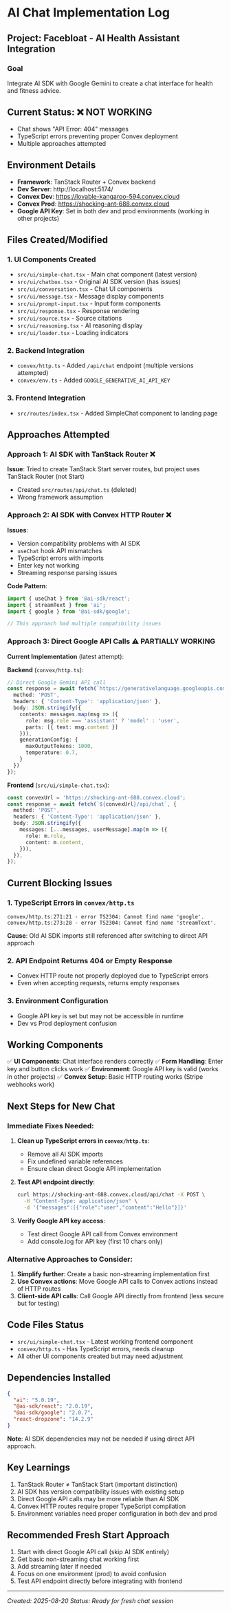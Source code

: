# AI Chat Implementation Log

## Project: Facebloat - AI Health Assistant Integration

### Goal
Integrate AI SDK with Google Gemini to create a chat interface for health and fitness advice.

## Current Status: ❌ NOT WORKING
- Chat shows "API Error: 404" messages
- TypeScript errors preventing proper Convex deployment
- Multiple approaches attempted

## Environment Details
- **Framework**: TanStack Router + Convex backend
- **Dev Server**: http://localhost:5174/
- **Convex Dev**: https://lovable-kangaroo-594.convex.cloud
- **Convex Prod**: https://shocking-ant-688.convex.cloud
- **Google API Key**: Set in both dev and prod environments (working in other projects)

## Files Created/Modified

### 1. UI Components Created
- `src/ui/simple-chat.tsx` - Main chat component (latest version)
- `src/ui/chatbox.tsx` - Original AI SDK version (has issues)
- `src/ui/conversation.tsx` - Chat UI components
- `src/ui/message.tsx` - Message display components
- `src/ui/prompt-input.tsx` - Input form components
- `src/ui/response.tsx` - Response rendering
- `src/ui/source.tsx` - Source citations
- `src/ui/reasoning.tsx` - AI reasoning display
- `src/ui/loader.tsx` - Loading indicators

### 2. Backend Integration
- `convex/http.ts` - Added `/api/chat` endpoint (multiple versions attempted)
- `convex/env.ts` - Added `GOOGLE_GENERATIVE_AI_API_KEY`

### 3. Frontend Integration
- `src/routes/index.tsx` - Added SimpleChat component to landing page

## Approaches Attempted

### Approach 1: AI SDK with TanStack Router ❌
**Issue**: Tried to create TanStack Start server routes, but project uses TanStack Router (not Start)
- Created `src/routes/api/chat.ts` (deleted)
- Wrong framework assumption

### Approach 2: AI SDK with Convex HTTP Router ❌
**Issues**: 
- Version compatibility problems with AI SDK
- `useChat` hook API mismatches
- TypeScript errors with imports
- Enter key not working
- Streaming response parsing issues

**Code Pattern**:
```typescript
import { useChat } from '@ai-sdk/react';
import { streamText } from 'ai';
import { google } from '@ai-sdk/google';

// This approach had multiple compatibility issues
```

### Approach 3: Direct Google API Calls ⚠️ PARTIALLY WORKING
**Current Implementation** (latest attempt):

**Backend** (`convex/http.ts`):
```typescript
// Direct Google Gemini API call
const response = await fetch(`https://generativelanguage.googleapis.com/v1beta/models/gemini-1.5-flash:generateContent?key=${GOOGLE_GENERATIVE_AI_API_KEY}`, {
  method: 'POST',
  headers: { 'Content-Type': 'application/json' },
  body: JSON.stringify({
    contents: messages.map(msg => ({
      role: msg.role === 'assistant' ? 'model' : 'user',
      parts: [{ text: msg.content }]
    })),
    generationConfig: {
      maxOutputTokens: 1000,
      temperature: 0.7,
    }
  })
});
```

**Frontend** (`src/ui/simple-chat.tsx`):
```typescript
const convexUrl = 'https://shocking-ant-688.convex.cloud';
const response = await fetch(`${convexUrl}/api/chat`, {
  method: 'POST',
  headers: { 'Content-Type': 'application/json' },
  body: JSON.stringify({
    messages: [...messages, userMessage].map(m => ({
      role: m.role,
      content: m.content,
    })),
  }),
});
```

## Current Blocking Issues

### 1. TypeScript Errors in `convex/http.ts`
```
convex/http.ts:271:21 - error TS2304: Cannot find name 'google'.
convex/http.ts:273:28 - error TS2304: Cannot find name 'streamText'.
```
**Cause**: Old AI SDK imports still referenced after switching to direct API approach

### 2. API Endpoint Returns 404 or Empty Response
- Convex HTTP route not properly deployed due to TypeScript errors
- Even when accepting requests, returns empty responses

### 3. Environment Configuration
- Google API key is set but may not be accessible in runtime
- Dev vs Prod deployment confusion

## Working Components
✅ **UI Components**: Chat interface renders correctly
✅ **Form Handling**: Enter key and button clicks work
✅ **Environment**: Google API key is valid (works in other projects)
✅ **Convex Setup**: Basic HTTP routing works (Stripe webhooks work)

## Next Steps for New Chat

### Immediate Fixes Needed:
1. **Clean up TypeScript errors in `convex/http.ts`**:
   - Remove all AI SDK imports
   - Fix undefined variable references
   - Ensure clean direct Google API implementation

2. **Test API endpoint directly**:
   ```bash
   curl https://shocking-ant-688.convex.cloud/api/chat -X POST \
     -H "Content-Type: application/json" \
     -d '{"messages":[{"role":"user","content":"Hello"}]}'
   ```

3. **Verify Google API key access**:
   - Test direct Google API call from Convex environment
   - Add console.log for API key (first 10 chars only)

### Alternative Approaches to Consider:
1. **Simplify further**: Create a basic non-streaming implementation first
2. **Use Convex actions**: Move Google API calls to Convex actions instead of HTTP routes
3. **Client-side API calls**: Call Google API directly from frontend (less secure but for testing)

## Code Files Status
- `src/ui/simple-chat.tsx` - Latest working frontend component
- `convex/http.ts` - Has TypeScript errors, needs cleanup
- All other UI components created but may need adjustment

## Dependencies Installed
```json
{
  "ai": "5.0.19",
  "@ai-sdk/react": "2.0.19", 
  "@ai-sdk/google": "2.0.7",
  "react-dropzone": "14.2.9"
}
```

**Note**: AI SDK dependencies may not be needed if using direct API approach.

## Key Learnings
1. TanStack Router ≠ TanStack Start (important distinction)
2. AI SDK has version compatibility issues with existing setup
3. Direct Google API calls may be more reliable than AI SDK
4. Convex HTTP routes require proper TypeScript compilation
5. Environment variables need proper configuration in both dev and prod

## Recommended Fresh Start Approach
1. Start with direct Google API call (skip AI SDK entirely)
2. Get basic non-streaming chat working first
3. Add streaming later if needed
4. Focus on one environment (prod) to avoid confusion
5. Test API endpoint directly before integrating with frontend

---
*Created: 2025-08-20*
*Status: Ready for fresh chat session*
